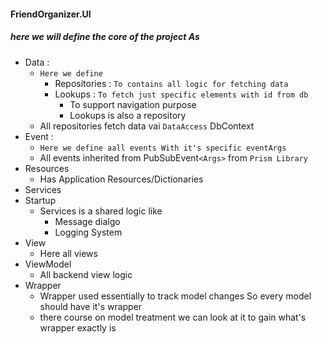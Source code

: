 ﻿#### FriendOrganizer.UI

##### here we will define the core of the project As

* Data : 
  * `Here we define`
    * Repositories : `To contains all logic for fetching data`
    * Lookups : `To fetch just specific elements with id from db`
      * To support navigation purpose
      * Lookups is also a repository
  * All repositories fetch data vai `DataAccess` DbContext
* Event :
  * `Here we define aall events With it's specific eventArgs`
  * All events inherited from PubSubEvent`<Args>` from `Prism Library`
* Resources
  * Has Application Resources/Dictionaries
* Services
* Startup
  * Services is a shared logic like
    * Message dialgo
    * Logging System
* View
  * Here all views
* ViewModel
  * All backend view logic
* Wrapper
  * Wrapper used essentially to track model changes
   So every model should have it's wrapper
  * there course on model treatment we can look at it to gain what's wrapper exactly is